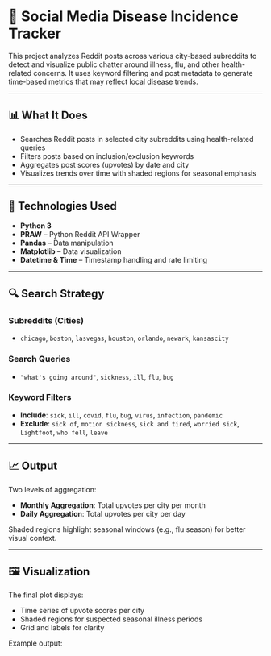# 🦠 Social Media Disease Incidence Tracker

This project analyzes Reddit posts across various city-based subreddits to detect and visualize public chatter around illness, flu, and other health-related concerns. It uses keyword filtering and post metadata to generate time-based metrics that may reflect local disease trends.

---

## 📊 What It Does

- Searches Reddit posts in selected city subreddits using health-related queries
- Filters posts based on inclusion/exclusion keywords
- Aggregates post scores (upvotes) by date and city
- Visualizes trends over time with shaded regions for seasonal emphasis

---

## 🧰 Technologies Used

- **Python 3**
- **PRAW** – Python Reddit API Wrapper
- **Pandas** – Data manipulation
- **Matplotlib** – Data visualization
- **Datetime & Time** – Timestamp handling and rate limiting

---

## 🔍 Search Strategy

### Subreddits (Cities)
- `chicago`, `boston`, `lasvegas`, `houston`, `orlando`, `newark`, `kansascity`

### Search Queries
- `"what's going around"`, `sickness`, `ill`, `flu`, `bug`

### Keyword Filters
- **Include**: `sick`, `ill`, `covid`, `flu`, `bug`, `virus`, `infection`, `pandemic`
- **Exclude**: `sick of`, `motion sickness`, `sick and tired`, `worried sick`, `Lightfoot`, `who fell`, `leave`

---

## 📈 Output

Two levels of aggregation:
- **Monthly Aggregation**: Total upvotes per city per month
- **Daily Aggregation**: Total upvotes per city per day

Shaded regions highlight seasonal windows (e.g., flu season) for better visual context.

---

## 🖼️ Visualization

The final plot displays:
- Time series of upvote scores per city
- Shaded regions for suspected seasonal illness periods
- Grid and labels for clarity

Example output:
